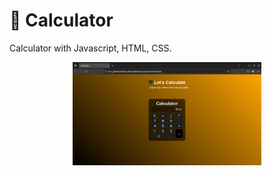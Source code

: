 # 🧮 Calculator

Calculator with Javascript, HTML, CSS.

<div class="my_calculator" align="center">
  <img src="https://github.com/Mat3usCod3/Calculator/blob/main/calculator.png?raw=true" alt="Calculator" width="60%" height="60%">
</div>
